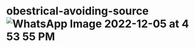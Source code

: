 # obestrical-avoiding-source![WhatsApp Image 2022-12-05 at 4 53 55 PM](https://user-images.githubusercontent.com/116641710/205625773-4fa8bfbc-5dc9-4b09-af99-d13c63e1d9cb.jpeg)
